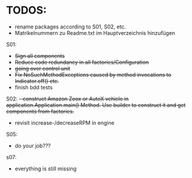 # TODOS:

* rename packages according to S01, S02, etc.
* Matrikelnummern zu Readme.txt im Hauptverzeichnis hinzufügen

S01:

- ~~Sign all components~~
- ~~Reduce code redundancy in all factories/Configuration~~
- ~~going over control unit~~
- ~~Fix NoSuchMethodExceptions caused by method invocations to Indicator.off() etc.~~
- finish bdd tests

S02:
~~- construct Amazon Zoox or AutoX vehicle in application.Application.main() Method. Use builder to construct it and get
components from factories.~~
- revisit increase-/decreaseRPM in engine

S05:
- do your job???

s07:
- everything is still missing

    
